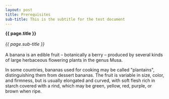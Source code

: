 ```yaml
---
layout: post
title: Prerequisites 
sub-title: This is the subtitle for the test document
---
```


__{{ page.title }}__ \
\
*{{ page.sub-title }}* \
\
A banana is an edible fruit – botanically a berry – produced by several
kinds of large herbaceous flowering plants in the genus Musa.

In some countries, bananas used for cooking may be called "plantains",
distinguishing them from dessert bananas. The fruit is variable in size,
color, and firmness, but is usually elongated and curved, with soft
flesh rich in starch covered with a rind, which may be green, yellow,
red, purple, or brown when ripe.
